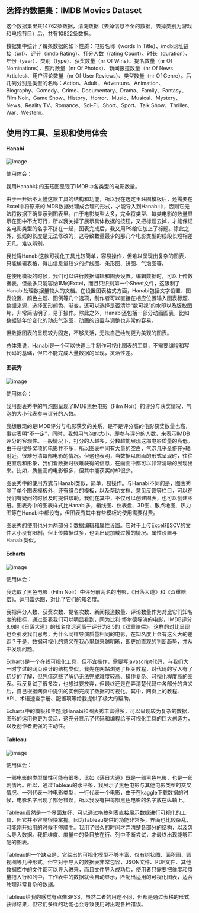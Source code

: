 ## 选择的数据集：IMDB Movies Dataset

这个数据集里共14762条数据，清洗数据（去掉信息不全的数据，去掉类别为游戏和电视节目）后，共有10822条数据。

数据集中统计了每条数据的如下性质：电影名称（words In Title）、imdb网址链接（url）、评分（imdb Rating）、打分人数（rating Count）、时长（duration）、年份（year）、类别（type）、获奖数量（nr Of Wins）、提名数量（nr Of Nominations）、照片数量（nr Of Photos）、新闻报道数量（nr Of News Articles）、用户评论数量（nr Of User Reviews）、类型数量（nr Of Genre）。后几列分别是类型的名称：Action、Adult	、Adventure、Animation、Biography、Comedy、Crime、Documentary、Drama、Family、Fantasy、Film Noir、Game Show、History、Horror、Music、Musical、Mystery、News、Reality TV、Romance、Sci-Fi、Short、Sport、Talk Show、Thriller、War、Western。

## 使用的工具、呈现和使用体会

#### Hanabi

![image](https://github.com/wangsihan98/homework/blob/master/homework3-picture1.jpg)

使用体会：

我用Hanabi中的玉珏图呈现了IMDB中各类型的电影数量。

由于一开始不太懂这款工具的结构和功能，所以我在选定玉珏图模板后，还需要在Excel中将原来的IMDB数据处理成合理的形式，才能导入到Hanabi中，否则它无法将数据正确显示到图表里。由于电影类型太多，完全将类型、每类电影的数量显示在图中不太可行，所以我关掉了展示具体数据的按钮，又把标题去掉，才能保证各电影类型的名字不挤在一起，图表完成后，我又用PS给它加上了标题。除此之外，弧线的长度是无法修改的，这导致数量最少的那几个电影类型的线段长短相差无几，难以辨别。

我觉得Hanabi这款可视化工具比较简单，容易操作，但难以呈现出复杂的图表，只能编辑表格，得出信息量较少的折线图、条形图、饼图、气泡图等。

在使用模板的时候，我们可以进行数据编辑和图表设置。编辑数据时，可以上传数据表，但最多只能容纳1M的Excel，而且只识别第一个Sheet文件，这限制了Hanabi处理数据量较大的文档。在设置图表格式方面，Hanabi包括文字设置、图表设置、颜色主题、图例等几个选项，制作者可以直接在相应位置输入图表标题、数据来源，选择图形颜色、渐变，还可以选择是否清除“数可视”的水印以及版权图片，非常简洁明了，易于操作。除此之外，Hanabi还包括一部分动画图表，比如数据随年份变化的动态气泡图，动画的设置与调整也非常的容易。

但数据图表的呈现较为固定，不够灵活，无法自己绘制更为美观的图表。

总体来说，Hanabi是一个可以快速上手制作可视化图表的工具，不需要编程和写代码的基础，但它不能完成大量数据的呈现，灵活性差。

#### 图表秀

![image](https://github.com/wangsihan98/homework/blob/master/homework3-picture2.png)

使用体会：

我用图表秀中的气泡图呈现了IMDB黑色电影（Film Noir）的评分与获奖情况，气泡的大小代表参与评分的人数。

我想展现的是IMDB评分与电影获奖的关系，是不是评分高的电影获奖数量也高，事实表明“不一定”，同时，我想用气泡的大小，即参与评分的人数，来表示IMDB评分的客观性。一般情况下，打分的人越多，分数越能展现这部电影质量的高低。由于获很多奖项的电影并不多，所以图表中间有大量的空白，气泡几乎全挤在y轴附近，很难分清每部电影的情况。但这也表明，当数据以图画的形式呈现时，往往更直观和形象，我们看数据时很难获得的信息，在画面中都可以非常清晰的展现出来。比如，质量高的电影很多，但其中能获奖的却很少。

图表秀中的使用方式与Hanabi类似，简单，易操作。与Hanabi不同的是，图表秀除了单个图表模板外，还有组合的模板，以及帮助文档、意见反馈等栏目，可以在我们有疑问的时候及时提供帮助。我们在其中，不仅可以创建图表，也可以创建图册。图表秀中的图表样式比Hanabi多，箱线图、仪表盘、3D图、散点地图、热力图等在Hanabi中都没有，但图表秀其中有些模板的使用需要付费。

图表秀的使用也分为两部分：数据编辑和属性设置。它对于上传Excel和SCV的文件大小没有限制，但上传数据过多，也会出现加载过慢的情况。属性设置与Hanabi类似。

#### Echarts

![image](https://github.com/wangsihan98/homework/blob/master/homework3-picture3.jpg)

使用体会：

我选取了黑色电影（Film Noir）中评分前两名的电影，《日落大道》和《双重赔偿》。运用雷达图，对比了它们的知名度。

我把评分人数、获奖次数、提名次数、新闻报道数量、评论数量作为对比它们知名度的指标，通过图表我们可以明显看到，同为比利·怀尔德导演的电影，IMDB评分8.6的《日落大道》的知名度远远高于评分为8.5的《双重赔偿》。这样的对比呈现也会引发我们思考，为什么同样导演质量相同的电影，在知名度上会有这么大的差距？于是，数据可视化的意义在我心里越来越明晰，即更加直观的判断趋势，并从中发现问题。

Echarts是一个在线可视化工具，但不宜操作，需要写javascript代码，与我们大一时学过的网页设计的结构类似。我先在网站浏览了相关教程，对代码的写入有了初步的了解，但凭借这些了解仍无法完成难度较高、操作复杂、可视化程度高的图表。我反复试了很多次，也想过要放弃，但最终还是在弄清楚代码中各部分的含义后，自己根据网页中提供的实例完成了数据的可视化。其中，网页上的教程、API、术语速查手册、配置项等给我提供了极大的帮助。

Echarts中的模板和主题比Hanabi和图表秀丰富得多，可以呈现较为复杂的数据，图形的运用也更为灵活，这充分显示了代码和编程给予可视化工具的巨大创造力，以及创作者更强的主动性。

#### Tableau

![image](https://github.com/wangsihan98/homework/blob/master/homework3-picture4.jpg)

使用体会：

一部电影的类型属性可能有很多，比如《落日大道》既是一部黑色电影，也是一部剧情片。所以，通过Tableau的水平条，我展示了黑色电影与其他电影类型的交叉情况。一列代表一种电影类型，一行代表一个电影，由于在kaggle下载数据的时候，电影名字出现了部分错误，所以我没有把每部黑色电影的名字放在纵轴上。

Tableau虽然是一个界面友好、可以通过拖拽列表直接展示数据进行可视化的工具，但它并不容易很快掌握。因为Tableau提供的功能非常多，界面也比较杂乱，可能刚开始用的时候不够顺手。我用了很久的时间才弄清楚各部分的结构，以及怎么导入数据。我把维度、度量中的条目放在行、列中不断尝试，才最终出现能够匹配的图表。

Tableau的一个缺点是，它给出的可视化模型不够丰富，仅有树状图、面积图、圆视图等几种形式。但它对于导入的数据表非常包容，JSON文件、PDF文件、其他数据库中的文件都可以导入进来，而且文件导入成功后，使用者只需要把维度和度量拖入行和列中，工作表中的数据就会自动显示，匹配出适用的可视化图表，适合处理非常复杂的数据。

Tableau给我的感觉有点像SPSS，虽然二者的用途不同，但都是通过表格的形式获得结果，但它们多样的功能也会导致使用时出现各种错误。


